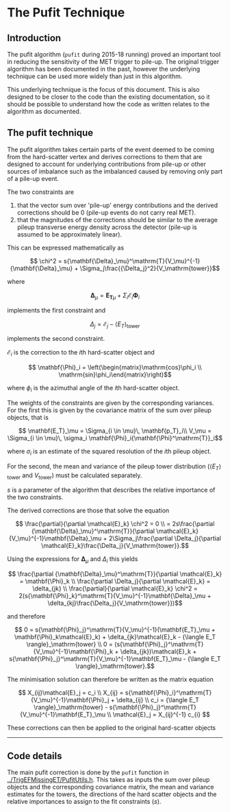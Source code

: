 # The Pufit Technique

## Introduction

The pufit algorithm (`pufit` during 2015-18 running) proved an important tool in
reducing the sensitivity of the MET trigger to pile-up. The original trigger
algorithm has been documented in the past, however the underlying technique can
be used more widely than just in this algorithm.

This underlying technique is the focus of this document. This is also designed
to be closer to the code than the existing documentation, so it should be
possible to understand how the code as written relates to the algorithm as
documented.


## The pufit technique

The pufit algorithm takes certain parts of the event deemed to be coming from
the hard-scatter vertex and derives corrections to them that are designed to
account for underlying contributions from pile-up or other sources of imbalance
such as the imbalanced caused by removing only part of a pile-up event.

The two constraints are

1. that the vector sum over 'pile-up' energy contributions and the derived
   corrections should be 0 (pile-up events do not carry real MET).
2. that the magnitudes of the corrections should be similar to the average
   pileup transverse energy density across the detector (pile-up is assumed to
   be approximately linear).

This can be expressed mathematically as

```math
  \chi^2 = s{\mathbf{\Delta}_\mu}^\mathrm{T}{V_\mu}^{-1}{\mathbf{\Delta}_\mu} +
  \Sigma_j\frac{{\Delta_j}^2}{V_\mathrm{tower}}
```
where

```math
  \mathbf{\Delta}_\mu = \mathbf{E_T}_\mu + \Sigma_i \mathcal{E}_i \mathbf{\Phi}_i
```
implements the first constraint and

```math
  \Delta_j = \mathcal{E}_j - {\langle E_T \rangle}_\mathrm{tower}
```
implements the second constraint.

$`\mathcal{E}_i`$ is the correction to the $`i\mathrm{th}`$ hard-scatter
object and

```math
  \mathbf{\Phi}_i = \left(\begin{matrix}\mathrm{cos}\phi_i \\
  \mathrm{sin}\phi_i\end{matrix}\right)
```
where $`\phi_i`$ is the azimuthal angle of the $`i\mathrm{th}`$
hard-scatter object.

The weights of the constraints are given by the corresponding variances. For the
first this is given by the covariance matrix of the sum over pileup objects,
that is

```math
  \mathbf{E_T}_\mu = \Sigma_{i \in \mu}\, \mathbf{p_T}_i\\
  V_\mu = \Sigma_{i \in \mu}\, \sigma_i \mathbf{\Phi}_i{\mathbf{\Phi}^\mathrm{T}}_i
```

where $`\sigma_i`$ is an estimate of the squared resolution of the
$`i\mathrm{th}`$ pileup object.

For the second, the mean and variance of the pileup tower distribution
($`{\langle E_T \rangle}_\mathrm{tower}`$ and $`V_\mathrm{tower}`$) must
be calculated separately.

$`s`$ is a parameter of the algorithm that describes the relative importance
of the two constraints.

The derived corrections are those that solve the equation

```math
  \frac{\partial}{\partial \mathcal{E}_k} \chi^2 = 0 \\
    = 2s\frac{\partial {\mathbf{\Delta}_\mu}^\mathrm{T}}{\partial \mathcal{E}_k}
  {V_\mu}^{-1}\mathbf{\Delta}_\mu + 2\Sigma_j\frac{\partial \Delta_j}{\partial
  \mathcal{E}_k}\frac{\Delta_j}{V_\mathrm{tower}}.
```
Using the expressions for $`\mathbf{\Delta}_\mu`$ and $`\Delta_i`$ this
yields

```math
  \frac{\partial {\mathbf{\Delta}_\mu}^\mathrm{T}}{\partial \mathcal{E}_k} = \mathbf{\Phi}_k \\
  \frac{\partial \Delta_j}{\partial \mathcal{E}_k} = \delta_{jk} \\
  \frac{\partial}{\partial \mathcal{E}_k} \chi^2 =
  2(s{\mathbf{\Phi}_k}^\mathrm{T}{V_\mu}^{-1}\mathbf{\Delta}_\mu + \delta_{kj}\frac{\Delta_j}{V_\mathrm{tower}})
```
and therefore

```math
  0 = s{\mathbf{\Phi}_j}^\mathrm{T}{V_\mu}^{-1}(\mathbf{E_T}_\mu + \mathbf{\Phi}_k\mathcal{E}_k) + \delta_{jk}\mathcal{E}_k - {\langle E_T \rangle}_\mathrm{tower} \\
  0 = (s{\mathbf{\Phi}_j}^\mathrm{T}{V_\mu}^{-1}\mathbf{\Phi}_k + \delta_{jk})\mathcal{E}_k + s{\mathbf{\Phi}_j}^\mathrm{T}{V_\mu}^{-1}\mathbf{E_T}_\mu - {\langle E_T \rangle}_\mathrm{tower}.
```
The minimisation solution can therefore be written as the matrix equation

```math
  X_{ij}\mathcal{E}_j = c_i \\
  X_{ij} = s{\mathbf{\Phi}_i}^\mathrm{T}{V_\mu}^{-1}\mathbf{\Phi}_j + \delta_{ij} \\
  c_i    = {\langle E_T \rangle}_\mathrm{tower} - s{\mathbf{\Phi}_j}^\mathrm{T}{V_\mu}^{-1}\mathbf{E_T}_\mu \\
  \mathcal{E}_j = X_{ij}^{-1} c_{i} 
```
These corrections can then be applied to the original hard-scatter objects

------------
Code details
------------

The main pufit correction is done by the `pufit` function in
[../TrigEFMissingET/PufitUtils.h](../TrigEFMissingET/PufitUtils.h). This takes as inputs the sum over pileup
objects and the corresponding covariance matrix, the mean and variance estimates
for the towers, the directions of the hard scatter objects and the relative
importances to assign to the fit constraints ($`s`$).
